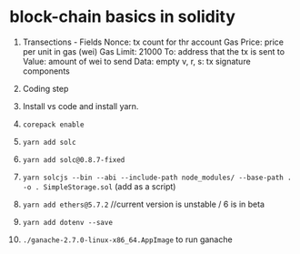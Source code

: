 # block-chain basics in solidity

1) Transections - Fields
  Nonce: tx count for thr account
  Gas Price: price per unit in gas (wei)
  Gas Limit: 21000
  To: address that the tx is sent to 
  Value: amount of wei to send
  Data: empty
  v, r, s: tx signature components
  
2) Coding step
  1)  Install vs code and install yarn.
  2)  ``` corepack enable ```
  3)  ``` yarn add solc ```
  4)  ``` yarn add solc@0.8.7-fixed ```
  5)  ``` yarn solcjs --bin --abi --include-path node_modules/ --base-path . -o . SimpleStorage.sol ``` (add as a script)
  6)  ``` yarn add ethers@5.7.2 ``` //current version is unstable / 6 is in beta
  7)  ``` yarn add dotenv --save ```
  8)  ``` ./ganache-2.7.0-linux-x86_64.AppImage ``` to run ganache
